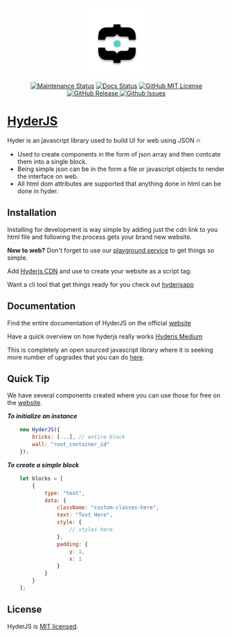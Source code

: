 <p align="center"><a href="https://hyderjs.tech" target="_blank" rel="noopener noreferrer"><img width="160" src="lib/logo-sm.png" alt="Hyderjs logo"></a></p>

<p align="center">
    <a href="https://img.shields.io/badge/Maintained-yes-green.svg"><img src="https://img.shields.io/badge/Maintained-yes-green.svg" alt="Maintenance Status" /></a>
    <a href="https://hyderjs.texth/docs/v1/"><img src="https://readthedocs.org/projects/ansicolortags/badge/?version=latest" alt="Docs Status"/></a>
    <a href="https://hyderjs.tech/license/"><img src="https://img.shields.io/badge/license-MIT-brightgreen" alt="GitHub MIT License"/></a>
    <a href=""><img src="https://img.shields.io/badge/beta-v0.0.1-blue" alt="GitHub Release"</a>
    <a href="https://github.com/imprakashraghu/hyderjs/issues"><img alt="Github Issues" src="https://img.shields.io/github/issues/imprakashraghu/hyderjs"><a/>        
</p>

# [HyderJS](https://hyderjs.tech)

Hyder is an javascript library used to build UI for web using JSON 🔥
- Used to create components in the form of json array and then contcate them into a single block.
- Being simple json can be in the form a file or javascript objects to render the interface on web.
- All html dom attributes are supported that anything done in html can be done in hyder.

## Installation
Installing for development is way simple by adding just the cdn link to you html file and following the process gets your brand new website.

**New to web?**
Don't forget to use our [playground service](https://hyderjs.tech/play) to get things so simple.

Add [Hyderjs CDN](https://hyderjs.tech/) and use to create your website as a script tag.

Want a cli tool that get things ready for you check out [hyderjsapp](https://hyderjs.tech)

## Documentation
Find the entire documentation of HyderJS on the official [website](https://hyderjs.tech/docs/v1)

Have a quick overview on how hyderjs really works [Hyderjs Medium](https://medium.com/@imprakash)

This is completely an open sourced javascript library where it is seeking more number of upgrades that you can do [here](https://hyderjs.tech/contribute).

## Quick Tip
We have several components created where you can use those for free on the [website](https://hyderjs.tech/docs/v1).

***To initialize an instance***

```js
    new HyderJS({
        bricks: [...], // entire block
        wall: "root_container_id"
    });
```

***To create a simple block***
```js
    let blocks = [
        {
            type: "text",
            data: {
                className: "custom-classes-here",
                text: "Text Here",
                style: {
                    // styles here
                },
                padding: {
                    y: 1,
                    x: 1
                }
            }
        }
    ];
```

## License
HyderJS is [MIT licensed](https://github.com/imprakashraghu/hyderjs/lib/LICENSE).
